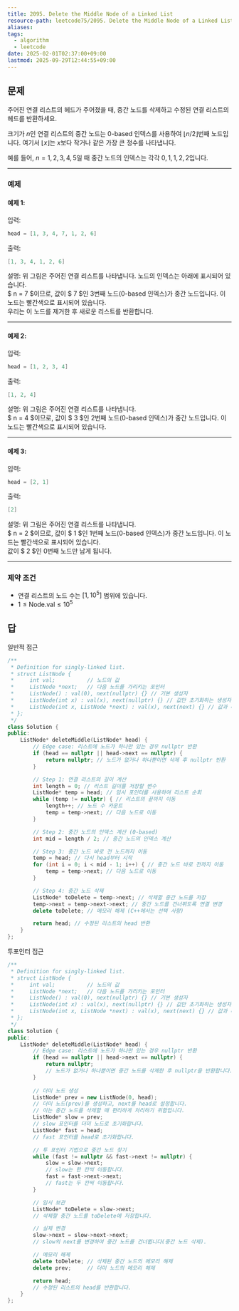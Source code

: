 ```yaml
---
title: 2095. Delete the Middle Node of a Linked List
resource-path: leetcode75/2095. Delete the Middle Node of a Linked List.md
aliases:
tags:
  - algorithm
  - leetcode
date: 2025-02-01T02:37:00+09:00
lastmod: 2025-09-29T12:44:55+09:00
---
```

## 문제
주어진 연결 리스트의 헤드가 주어졌을 때, 중간 노드를 삭제하고 수정된 연결 리스트의 헤드를 반환하세요.

크기가 $n$인 연결 리스트의 중간 노드는 0-based 인덱스를 사용하여 $\lfloor n / 2 \rfloor$번째 노드입니다. 여기서 $\lfloor x \rfloor$는 $x$보다 작거나 같은 가장 큰 정수를 나타냅니다.

예를 들어, $n = 1, 2, 3, 4, 5$일 때 중간 노드의 인덱스는 각각 $0, 1, 1, 2, 2$입니다.

---

### **예제**

#### 예제 1:
입력:

```cpp
head = [1, 3, 4, 7, 1, 2, 6]
```

출력:

```cpp
[1, 3, 4, 1, 2, 6]
```

설명:
위 그림은 주어진 연결 리스트를 나타냅니다. 노드의 인덱스는 아래에 표시되어 있습니다.  
$ n = 7 $이므로, 값이 $ 7 $인 3번째 노드(0-based 인덱스)가 중간 노드입니다. 이 노드는 빨간색으로 표시되어 있습니다.  
우리는 이 노드를 제거한 후 새로운 리스트를 반환합니다.

---

#### 예제 2:
입력:

```cpp
head = [1, 2, 3, 4]
```

출력:

```cpp
[1, 2, 4]
```

설명:
위 그림은 주어진 연결 리스트를 나타냅니다.  
$ n = 4 $이므로, 값이 $ 3 $인 2번째 노드(0-based 인덱스)가 중간 노드입니다. 이 노드는 빨간색으로 표시되어 있습니다.

---

#### 예제 3:
입력:

```cpp
head = [2, 1]
```

출력:

```cpp
[2]
```

설명:
위 그림은 주어진 연결 리스트를 나타냅니다.  
$ n = 2 $이므로, 값이 $ 1 $인 1번째 노드(0-based 인덱스)가 중간 노드입니다. 이 노드는 빨간색으로 표시되어 있습니다.  
값이 $ 2 $인 0번째 노드만 남게 됩니다.

---

### **제약 조건**
- 연결 리스트의 노드 수는 $[1, 10^5]$ 범위에 있습니다.
- $1\leq \text{Node.val} \leq 10^5$


## 답
일반적 접근

```cpp
/**
 * Definition for singly-linked list.
 * struct ListNode {
 *     int val;          // 노드의 값
 *     ListNode *next;   // 다음 노드를 가리키는 포인터
 *     ListNode() : val(0), next(nullptr) {} // 기본 생성자
 *     ListNode(int x) : val(x), next(nullptr) {} // 값만 초기화하는 생성자
 *     ListNode(int x, ListNode *next) : val(x), next(next) {} // 값과 다음 노드를 초기화하는 생성자
 * };
 */
class Solution {
public:
    ListNode* deleteMiddle(ListNode* head) {
        // Edge case: 리스트에 노드가 하나만 있는 경우 nullptr 반환
        if (head == nullptr || head->next == nullptr) {
            return nullptr; // 노드가 없거나 하나뿐이면 삭제 후 nullptr 반환
        }

        // Step 1: 연결 리스트의 길이 계산
        int length = 0; // 리스트 길이를 저장할 변수
        ListNode* temp = head; // 임시 포인터를 사용하여 리스트 순회
        while (temp != nullptr) { // 리스트의 끝까지 이동
            length++; // 노드 수 카운트
            temp = temp->next; // 다음 노드로 이동
        }

        // Step 2: 중간 노드의 인덱스 계산 (0-based)
        int mid = length / 2; // 중간 노드의 인덱스 계산

        // Step 3: 중간 노드 바로 전 노드까지 이동
        temp = head; // 다시 head부터 시작
        for (int i = 0; i < mid - 1; i++) { // 중간 노드 바로 전까지 이동
            temp = temp->next; // 다음 노드로 이동
        }

        // Step 4: 중간 노드 삭제
        ListNode* toDelete = temp->next; // 삭제할 중간 노드를 저장
        temp->next = temp->next->next; // 중간 노드를 건너뛰도록 연결 변경
        delete toDelete; // 메모리 해제 (C++에서는 선택 사항)

        return head; // 수정된 리스트의 head 반환
    }
};
```

투포인터 접근

```cpp
/**
 * Definition for singly-linked list.
 * struct ListNode {
 *     int val;          // 노드의 값
 *     ListNode *next;   // 다음 노드를 가리키는 포인터
 *     ListNode() : val(0), next(nullptr) {} // 기본 생성자
 *     ListNode(int x) : val(x), next(nullptr) {} // 값만 초기화하는 생성자
 *     ListNode(int x, ListNode *next) : val(x), next(next) {} // 값과 다음 노드를 초기화하는 생성자
 * };
 */
class Solution {
public:
    ListNode* deleteMiddle(ListNode* head) {
        // Edge case: 리스트에 노드가 하나만 있는 경우 nullptr 반환
        if (head == nullptr || head->next == nullptr) {
            return nullptr; 
            // 노드가 없거나 하나뿐이면 중간 노드를 삭제한 후 nullptr을 반환합니다.
        }
        
        // 더미 노드 생성
        ListNode* prev = new ListNode(0, head); 
        // 더미 노드(prev)를 생성하고, next를 head로 설정합니다.
        // 이는 중간 노드를 삭제할 때 편리하게 처리하기 위함입니다.
        ListNode* slow = prev; 
        // slow 포인터를 더미 노드로 초기화합니다.
        ListNode* fast = head; 
        // fast 포인터를 head로 초기화합니다.

        // 투 포인터 기법으로 중간 노드 찾기
        while (fast != nullptr && fast->next != nullptr) {
            slow = slow->next; 
            // slow는 한 칸씩 이동합니다.
            fast = fast->next->next; 
            // fast는 두 칸씩 이동합니다.
        }

        // 임시 보관
        ListNode* toDelete = slow->next; 
        // 삭제할 중간 노드를 toDelete에 저장합니다.

        // 실제 변경
        slow->next = slow->next->next; 
        // slow의 next를 변경하여 중간 노드를 건너뜁니다(중간 노드 삭제).

        // 메모리 해제
        delete toDelete; // 삭제된 중간 노드의 메모리 해제
        delete prev;     // 더미 노드의 메모리 해제

        return head; 
        // 수정된 리스트의 head를 반환합니다.
    }
};
```